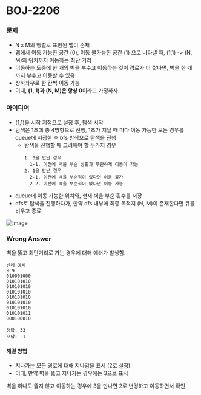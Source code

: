 # BOJ-2206

### 문제

- N x M의 행렬로 표현된 맵이 존재
- 맵에서 이동 가능한 공간 (0), 이동 불가능한 공간 (1) 으로 나타낼 때, (1,1) -> (N, M)의 위치까지 이동하는 최단 거리
- 이동하는 도중에 한 개의 벽을 부수고 이동하는 것이 경로가 더 짧다면, 벽을 한 개 까지 부수고 이동할 수 있음
- 상하좌우로 한 칸씩 이동 가능
- 이때, **(1, 1)과 (N, M)은 항상 0**이라고 가정하자.

### 아이디어

- (1,1)을 시작 지점으로 설정 후, 탐색 시작
- 탐색은 1초에 총 4방향으로 진행, 1초가 지날 때 마다 이동 가능한 모든 경우를 queue에 저장한 후 bfs 방식으로 탐색을 진행
  - 탐색을 진행할 때 고려해야 할 두가지 경우
    ```
    1. 0을 만난 경우
      1-1. 이전에 벽을 부순 상황과 무관하게 이동이 가능
    2. 1을 만난 경우
      2-1. 이전에 벽을 부순적이 있다면 이동 불가
      2-2. 이전에 벽을 부순적이 없다면 이동 가능
    ```
- queue에 이동 가능한 위치와, 현재 벽을 부순 횟수를 저장
- dfs로 탐색을 진행하다가, 만약 dfs 내부에 최종 목적지 (N, M)이 존재한다면 큐를 비우고 종료

![image](https://github.com/BangDori/ci-cd-test/assets/44726494/92a30545-ac30-4b34-9f76-abea7a159a59)

### Wrong Answer

벽을 뚫고 최단거리로 가는 경우에 대해 에러가 발생함.

```
반례 예시
9 9
010001000
010101010
010101010
010101010
010101010
010101010
010101010
010101011
000100010

정답: 33
오답: -1
```

#### 해결 방법

- 지나가는 모든 경로에 대해 지나감을 표시 (2로 설정)
- 이때, 만약 벽을 뚫고 지나가는 경우에는 3으로 표시

벽을 하나도 뚫지 않고 이동하는 경우에 3을 만나면 2로 변경하고 이동하면서 확인
